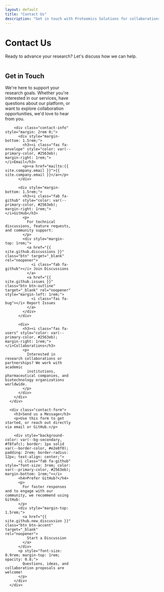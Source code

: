 ```yaml
---
layout: default
title: "Contact Us"
description: "Get in touch with Proteomics Solutions for collaborations and inquiries"
---
```


<div class="container">
  <div class="section-header">
    <h1>Contact Us</h1>
    <p class="section-subtitle">
      Ready to advance your research? Let's discuss how we can help.
    </p>
  </div>

  <section class="py-lg">
    <div style="display: grid; grid-template-columns: 1fr 1fr; gap: 4rem;" class="contact-grid">
      <div>
        <h2>Get in Touch</h2>
        <p>
          We're here to support your research goals. Whether you're interested in our services,
          have questions about our platform, or want to explore collaboration opportunities,
          we'd love to hear from you.
        </p>

        <div class="contact-info" style="margin: 2rem 0;">
          <div style="margin-bottom: 1.5rem;">
            <h3><i class="fas fa-envelope" style="color: var(--primary-color, #2563eb); margin-right: 1rem;"></i>Email</h3>
            <p><a href="mailto:{{ site.company.email }}">{{ site.company.email }}</a></p>
          </div>

          <div style="margin-bottom: 1.5rem;">
            <h3><i class="fab fa-github" style="color: var(--primary-color, #2563eb); margin-right: 1rem;"></i>GitHub</h3>
            <p>
              For technical discussions, feature requests, and community support:
            </p>
            <div style="margin-top: 1rem;">
              <a href="{{ site.github.discussions }}" class="btn" target="_blank" rel="noopener">
                <i class="fab fa-github"></i> Join Discussions
              </a>
              <a href="{{ site.github.issues }}" class="btn btn-outline" target="_blank" rel="noopener" style="margin-left: 1rem;">
                <i class="fas fa-bug"></i> Report Issues
              </a>
            </div>
          </div>

          <div>
            <h3><i class="fas fa-users" style="color: var(--primary-color, #2563eb); margin-right: 1rem;"></i>Collaborations</h3>
            <p>
              Interested in research collaborations or partnerships? We work with academic
              institutions, pharmaceutical companies, and biotechnology organizations worldwide.
            </p>
          </div>
        </div>
      </div>

      <div class="contact-form">
        <h3>Send us a Message</h3>
        <p>Use this form to get started, or reach out directly via email or GitHub.</p>

        <div style="background-color: var(--bg-secondary, #f8fafc); border: 1px solid var(--border-color, #e2e8f0); padding: 2rem; border-radius: 12px; text-align: center;">
          <i class="fab fa-github" style="font-size: 3rem; color: var(--primary-color, #2563eb); margin-bottom: 1rem;"></i>
          <h4>Prefer GitHub?</h4>
          <p>
            For faster responses and to engage with our community, we recommend using GitHub:
          </p>
          <div style="margin-top: 1.5rem;">
            <a href="{{ site.github.new_discussion }}" class="btn btn-accent" target="_blank" rel="noopener">
              Start a Discussion
            </a>
          </div>
          <p style="font-size: 0.9rem; margin-top: 1rem; opacity: 0.8;">
            Questions, ideas, and collaboration proposals are welcome!
          </p>
        </div>
      </div>
</div>
